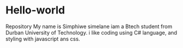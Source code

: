 # Hello-world
Repository
My name is Simphiwe simelane iam a Btech student from Durban University of Technology. i like coding using  C# language, and styling with javascript ans css.
